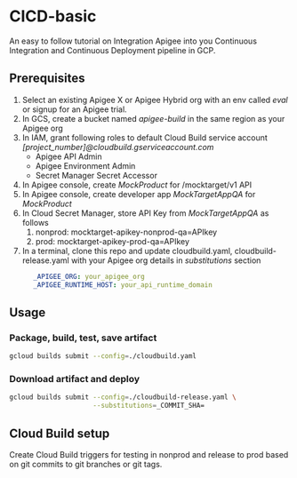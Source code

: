# CICD-basic 
An easy to follow tutorial on Integration Apigee into you Continuous Integration and Continuous Deployment pipeline in GCP. 

## Prerequisites
 1. Select an existing Apigee X or Apigee Hybrid org with an env called *eval* or signup for an Apigee trial.
 2. In GCS, create a bucket named *apigee-build* in the same region as your Apigee org
 3. In IAM, grant following roles to default Cloud Build service account *[project_number]@cloudbuild.gserviceaccount.com*
       *  Apigee API Admin
       *  Apigee Environment Admin
       *  Secret Manager Secret Accessor
 4. In Apigee console, create *MockProduct* for /mocktarget/v1 API
 5. In Apigee console, create developer app *MockTargetAppQA* for *MockProduct*
 5. In Cloud Secret Manager, store API Key from *MockTargetAppQA* as follows
     1. nonprod: mocktarget-apikey-nonprod-qa=APIkey
     2. prod: mocktarget-apikey-prod-qa=APIkey
 6. In a terminal, clone this repo and update cloudbuild.yaml, cloudbuild-release.yaml with your Apigee org details in *substitutions* section 
```yaml
      _APIGEE_ORG: your_apigee_org
      _APIGEE_RUNTIME_HOST: your_api_runtime_domain
``` 

## Usage

### Package, build, test, save artifact
```sh
gcloud builds submit --config=./cloudbuild.yaml
```

### Download artifact and deploy
```sh
gcloud builds submit --config=./cloudbuild-release.yaml \
                     --substitutions=_COMMIT_SHA=
```

## Cloud Build setup
Create Cloud Build triggers for testing in nonprod and release to prod based on git commits to git branches or git tags.
